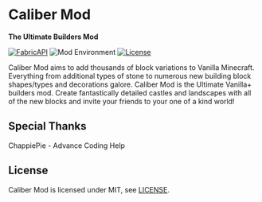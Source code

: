 # Caliber Mod
**The Ultimate Builders Mod**

[![FabricAPI](https://img.shields.io/static/v1?label=modloader&message=forge&color=orange)](https://www.curseforge.com/minecraft/mc-mods/fabric-api)
![Mod Environment](https://img.shields.io/static/v1?label=environment&message=client%2Fserver&color=yellow)
[![License](https://img.shields.io/static/v1?label=licence&message=MIT&color=blue)](./LICENSE)

Caliber Mod aims to add thousands of block variations to Vanilla Minecraft. Everything from additional types of stone to 
numerous new building block shapes/types and decorations galore. Caliber Mod is the Ultimate Vanilla+ builders mod. 
Create fantastically detailed castles and landscapes with all of the new blocks and invite your friends to your one of 
a kind world!

## Special Thanks
ChappiePie - Advance Coding Help

## License
Caliber Mod is licensed under MIT, see [LICENSE](./LICENSE).